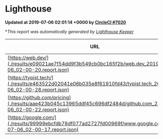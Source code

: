 
# Lighthouse

**Updated at 2019-07-06 02:01:14 +0000 by [CircleCI #7020](https://circleci.com/gh/ItinerisLtd/lighthouse-keeper-example/7020)**

**This report was automatically generated by [Lighthouse Keeper](https://github.com/itinerisltd/lighthouse-keeper)*

| URL | Performance | Accessibility | Best Practices | SEO | PWA | Updated At |
| --- | --- | --- | --- | --- | --- | --- |
| [https://web.dev/](./results/e09021ae7f54dd9f3b549cb0bc165f2b/web.dev_2019-07-06_02-00-20.report.json) | 0.9 | 0.9 | 1 | 0.97 | 1 | 2019-07-06T02:00:20.500Z |
| [https://typist.tech/](./results/e463522d02041e06b035e8f61910fd43/typist.tech_2019-07-06_02-00-28.report.json) | 1 |  |  |  |  | 2019-07-06T02:00:28.434Z |
| [https://github.com/pricing](./results/aae423b045c13965ddf45c696df2484d/github.com_2019-07-06_02-00-22.report.json) | 0.82 | 0.93 | 0.93 | 0.92 | 0.56 | 2019-07-06T02:00:22.635Z |
| [https://google.com/](./results/99999ebcfdb78df077ad2727fd00969f/www.google.com_2019-07-06_02-00-17.report.json) | 0.94 | 0.88 | 0.93 | 0.83 | 0.56 | 2019-07-06T02:00:17.080Z |
